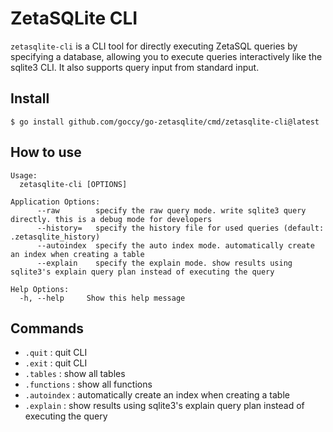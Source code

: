 # ZetaSQLite CLI

`zetasqlite-cli` is a CLI tool for directly executing ZetaSQL queries by specifying a database, allowing you to execute queries interactively like the sqlite3 CLI. It also supports query input from standard input.

## Install

```console
$ go install github.com/goccy/go-zetasqlite/cmd/zetasqlite-cli@latest
```

## How to use

```console
Usage:
  zetasqlite-cli [OPTIONS]

Application Options:
      --raw        specify the raw query mode. write sqlite3 query directly. this is a debug mode for developers
      --history=   specify the history file for used queries (default: .zetasqlite_history)
      --autoindex  specify the auto index mode. automatically create an index when creating a table
      --explain    specify the explain mode. show results using sqlite3's explain query plan instead of executing the query

Help Options:
  -h, --help     Show this help message
```

## Commands

- `.quit` : quit CLI
- `.exit` : quit CLI
- `.tables` : show all tables
- `.functions` : show all functions
- `.autoindex` : automatically create an index when creating a table
- `.explain` : show results using sqlite3's explain query plan instead of executing the query
